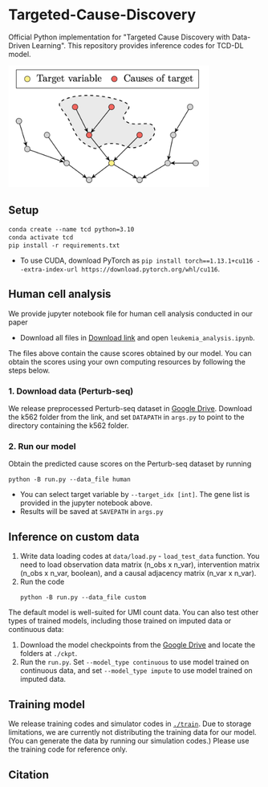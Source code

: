 # Targeted-Cause-Discovery
Official Python implementation for "Targeted Cause Discovery with Data-Driven Learning". This repository provides inference codes for TCD-DL model.

<img src="./image/main.png" width="400">


## Setup
```
conda create --name tcd python=3.10
conda activate tcd
pip install -r requirements.txt
```
- To use CUDA, download PyTorch as `pip install torch==1.13.1+cu116 --extra-index-url https://download.pytorch.org/whl/cu116`.


## Human cell analysis
We provide jupyter notebook file for human cell analysis conducted in our paper
- Download all files in [Download link](https://drive.google.com/drive/folders/1_oW92QeXaJyns0i4DMRn67p58XZmwtiq?usp=share_link) and open `leukemia_analysis.ipynb`.

The files above contain the cause scores obtained by our model. You can obtain the scores using your own computing resources by following the steps below.

### 1. Download data (Perturb-seq)
We release preprocessed Perturb-seq dataset in [Google Drive](https://drive.google.com/drive/folders/10EFQHRdPUxQa_Ux3v9PZvfVnRO74U6dL?usp=share_link). Download the k562 folder from the link, and set `DATAPATH` in `args.py` to point to the directory containing the k562 folder.

### 2. Run our model
Obtain the predicted cause scores on the Perturb-seq dataset by running
```
python -B run.py --data_file human
```
- You can select target variable by `--target_idx [int]`. The gene list is provided in the jupyter notebook above.
- Results will be saved at `SAVEPATH` in `args.py`


## Inference on custom data
1. Write data loading codes at `data/load.py` - `load_test_data` function. You need to load observation data matrix (n_obs x n_var), intervention matrix (n_obs x n_var, boolean), and a causal adjacency matrix (n_var x n_var).
2. Run the code 
    ```
    python -B run.py --data_file custom
    ```

The default model is well-suited for UMI count data. You can also test other types of trained models, including those trained on imputed data or continuous data: 
1. Download the model checkpoints from the [Google Drive](https://drive.google.com/drive/folders/1ceCsC3w8HR-2Bl3dNWh7RsEm8L9dGixH?usp=share_link) and locate the folders at `./ckpt`. 
2. Run the `run.py`. Set `--model_type continuous` to use model trained on continuous data, and set `--model_type impute` to use model trained on imputed data.


## Training model
We release training codes and simulator codes in [`./train`](https://github.com/snu-mllab/Targeted-Cause-Discovery/tree/main/train). Due to storage limitations, we are currently not distributing the training data for our model. (You can generate the data by running our simulation codes.) Please use the training code for reference only.


## Citation
```
```
